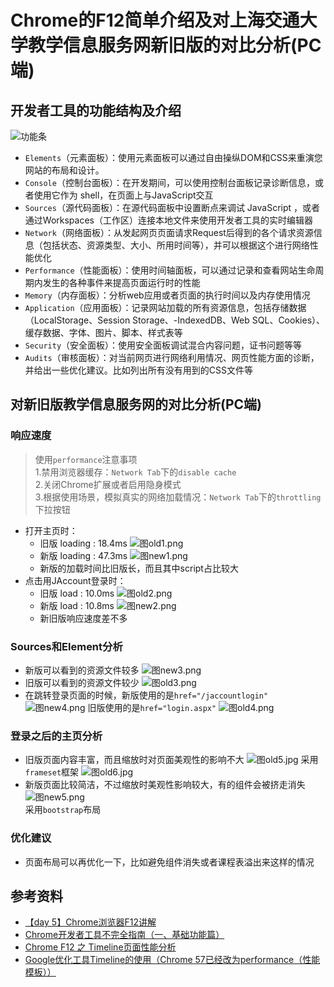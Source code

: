 # Chrome的F12简单介绍及对上海交通大学教学信息服务网新旧版的对比分析(PC端)

## 开发者工具的功能结构及介绍

![功能条](https://github.com/LLL4040/images/blob/master/content.png?raw=true)

* `Elements`（元素面板）：使用元素面板可以通过自由操纵DOM和CSS来重演您网站的布局和设计。
* `Console`（控制台面板）：在开发期间，可以使用控制台面板记录诊断信息，或者使用它作为 shell，在页面上与JavaScript交互
* `Sources`（源代码面板）：在源代码面板中设置断点来调试 JavaScript ，或者通过Workspaces（工作区）连接本地文件来使用开发者工具的实时编辑器
* `Network`（网络面板）：从发起网页页面请求Request后得到的各个请求资源信息（包括状态、资源类型、大小、所用时间等），并可以根据这个进行网络性能优化
* `Performance`（性能面板）：使用时间轴面板，可以通过记录和查看网站生命周期内发生的各种事件来提高页面运行时的性能
* `Memory`（内存面板）：分析web应用或者页面的执行时间以及内存使用情况
* `Application`（应用面板）：记录网站加载的所有资源信息，包括存储数据（LocalStorage、Session Storage、-IndexedDB、Web SQL、Cookies）、缓存数据、字体、图片、脚本、样式表等
* `Security`（安全面板）：使用安全面板调试混合内容问题，证书问题等等
* `Audits`（审核面板）：对当前网页进行网络利用情况、网页性能方面的诊断，并给出一些优化建议。比如列出所有没有用到的CSS文件等

## 对新旧版教学信息服务网的对比分析(PC端)

### 响应速度

> 使用`performance`注意事项  
> 1.禁用浏览器缓存：`Network Tab`下的`disable cache`  
> 2.关闭Chrome扩展或者启用隐身模式  
> 3.根据使用场景，模拟真实的网络加载情况：`Network Tab`下的`throttling`下拉按钮

* 打开主页时：
  * 旧版 loading : 18.4ms
    ![图old1.png](https://github.com/LLL4040/images/blob/master/old1.png?raw=true)
  * 新版 loading : 47.3ms
    ![图new1.png](https://github.com/LLL4040/images/blob/master/new1.png?raw=true)
  * 新版的加载时间比旧版长，而且其中script占比较大
* 点击用JAccount登录时：
  * 旧版 load : 10.0ms
    ![图old2.png](https://github.com/LLL4040/images/blob/master/old2.png?raw=true)
  * 新版 load : 10.8ms
    ![图new2.png](https://github.com/LLL4040/images/blob/master/new2.png?raw=true)
  * 新旧版响应速度差不多

### Sources和Element分析

* 新版可以看到的资源文件较多
  ![图new3.png](https://github.com/LLL4040/images/blob/master/new3.png?raw=true)
* 旧版可以看到的资源文件较少
  ![图old3.png](https://github.com/LLL4040/images/blob/master/old3.png?raw=true)
* 在跳转登录页面的时候，新版使用的是`href="/jaccountlogin"`
  ![图new4.png](https://github.com/LLL4040/images/blob/master/new4.png?raw=true)
  旧版使用的是`href="login.aspx"`
  ![图old4.png](https://github.com/LLL4040/images/blob/master/old4.png?raw=true)

### 登录之后的主页分析

* 旧版页面内容丰富，而且缩放时对页面美观性的影响不大
  ![图old5.jpg](https://github.com/LLL4040/images/blob/master/old5.jpg?raw=true)
  采用`frameset`框架
  ![图old6.jpg](https://github.com/LLL4040/images/blob/master/old6.jpg?raw=true)
* 新版页面比较简洁，不过缩放时美观性影响较大，有的组件会被挤走消失
  ![图new5.png](https://github.com/LLL4040/images/blob/master/new5.png?raw=true)  
  采用`bootstrap`布局

### 优化建议

* 页面布局可以再优化一下，比如避免组件消失或者课程表溢出来这样的情况

## 参考资料

* [【day 5】Chrome浏览器F12讲解](https://www.jianshu.com/p/d01eb74bf06c)
* [Chrome开发者工具不完全指南（一、基础功能篇）](https://cloud.tencent.com/developer/article/1343645?client=tim&ADUIN=2293114926&ADSESSION=1553948086&ADTAG=CLIENT.QQ.5603_.0&ADPUBNO=26882)
* [Chrome F12 之 Timeline页面性能分析](https://blog.csdn.net/zhenzigis/article/details/50556440)
* [Google优化工具Timeline的使用（Chrome 57已经改为performance（性能模板））](https://blog.csdn.net/qq_26878975/article/details/74638018)
